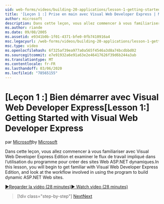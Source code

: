 ```yaml
---
uid: web-forms/videos/building-20-applications/lesson-1-getting-started-with-visual-web-developer-express
title: '[Leçon 1 :] Prise en main avec Visual Web Developer Express | Microsoft Docs'
author: microsoft
description: Dans cette leçon, vous allez commencer à vous familiariser avec Visual Web Developer Express Edition et examiner le flux de travail impliqué dans l’utilisation du programme pour créer dyn...
ms.author: riande
ms.date: 09/08/2005
ms.assetid: e9341b0b-1f01-4371-bfe0-0fb7410916a4
msc.legacyurl: /web-forms/videos/building-20-applications/lesson-1-getting-started-with-visual-web-developer-express
msc.type: video
ms.openlocfilehash: 6f325af39ea977a0a565f4546a3d8a74bcdbbd02
ms.sourcegitcommit: e7e91932a6e91a63e2e46417626f39d6b244a3ab
ms.translationtype: MT
ms.contentlocale: fr-FR
ms.lasthandoff: 03/06/2020
ms.locfileid: "78565155"
---
```

# <a name="lesson-1-getting-started-with-visual-web-developer-express"></a><span data-ttu-id="fcbf6-103">[Leçon 1 :] Bien démarrer avec Visual Web Developer Express</span><span class="sxs-lookup"><span data-stu-id="fcbf6-103">[Lesson 1:] Getting Started with Visual Web Developer Express</span></span>

<span data-ttu-id="fcbf6-104">par [Microsoft](https://github.com/microsoft)</span><span class="sxs-lookup"><span data-stu-id="fcbf6-104">by [Microsoft](https://github.com/microsoft)</span></span>

<span data-ttu-id="fcbf6-105">Dans cette leçon, vous allez commencer à vous familiariser avec Visual Web Developer Express Edition et examiner le flux de travail impliqué dans l’utilisation du programme pour créer des sites Web ASP.NET dynamiques.</span><span class="sxs-lookup"><span data-stu-id="fcbf6-105">In this lesson, you will begin to get familiar with Visual Web Developer Express Edition, and look at the workflow involved in using the program to build dynamic ASP.NET Web sites.</span></span>

[<span data-ttu-id="fcbf6-106">&#9654;Regarder la vidéo (28 minutes)</span><span class="sxs-lookup"><span data-stu-id="fcbf6-106">&#9654; Watch video (28 minutes)</span></span>](https://channel9.msdn.com/Blogs/ASP-NET-Site-Videos/lesson-1-getting-started-with-visual-web-developer-express)

> [!div class="step-by-step"]
> [<span data-ttu-id="fcbf6-107">Next</span><span class="sxs-lookup"><span data-stu-id="fcbf6-107">Next</span></span>](lesson-2-creating-a-web-forms-user-interface.md)
